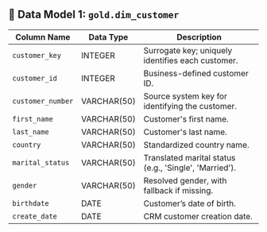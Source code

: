 ## 📘 Data Model 1: `gold.dim_customer`

| Column Name       | Data Type   | Description                                                                 |
|-------------------|-------------|-----------------------------------------------------------------------------|
| `customer_key`    | INTEGER     | Surrogate key; uniquely identifies each customer.                          |
| `customer_id`     | INTEGER     | Business-defined customer ID.                                              |
| `customer_number` | VARCHAR(50) | Source system key for identifying the customer.                            |
| `first_name`      | VARCHAR(50) | Customer's first name.                                                     |
| `last_name`       | VARCHAR(50) | Customer's last name.                                                      |
| `country`         | VARCHAR(50) | Standardized country name.                                                 |
| `marital_status`  | VARCHAR(50) | Translated marital status (e.g., 'Single', 'Married').                     |
| `gender`          | VARCHAR(50) | Resolved gender, with fallback if missing.                                 |
| `birthdate`       | DATE        | Customer’s date of birth.                                                  |
| `create_date`     | DATE        | CRM customer creation date.                                                |
